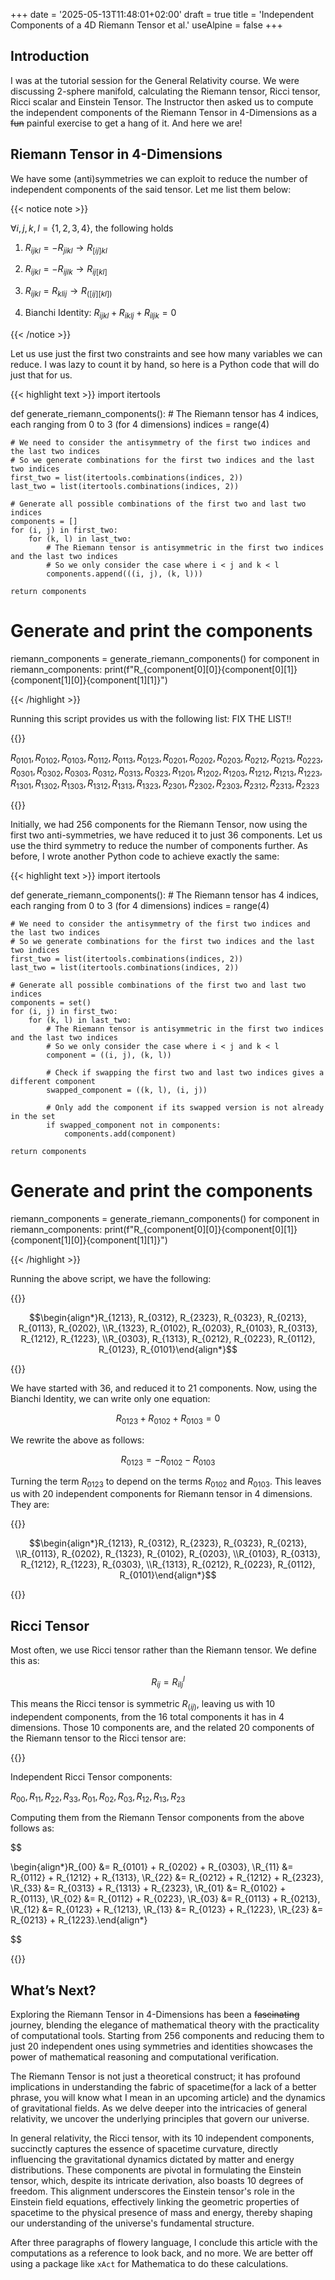 +++
date = '2025-05-13T11:48:01+02:00'
draft = true
title = 'Independent Components of a 4D Riemann Tensor et al.'
useAlpine = false
+++
## Introduction

I was at the tutorial session for the General Relativity course. We were discussing 2-sphere manifold, calculating the Riemann tensor, Ricci tensor, Ricci scalar and Einstein Tensor. The Instructor then asked us to compute the independent components of the Riemann Tensor in 4-Dimensions as a ~~fun~~ painful exercise to get a hang of it. And here we are!

## Riemann Tensor in 4-Dimensions

We have some (anti)symmetries we can exploit to reduce the number of independent components of the said tensor. Let me list them below:

{{< notice note >}}

$\forall i,j,k,l = \{1,2,3,4\}$, the following holds

1. $R_{ijkl} = - R_{jikl} \rightarrow R_{[ij]kl}$

1. $R_{ijkl} = - R_{ijlk} \rightarrow R_{ij[kl]}$

1. $R_{ijkl} = R_{klij} \rightarrow R_{([ij][kl])}$

1. Bianchi Identity: $R_{ijkl} + R_{iklj} + R_{iljk} = 0$

{{< /notice >}}

Let us use just the first two constraints and see how many variables we can reduce. I was lazy to count it by hand, so here is a Python code that will do just that for us.

{{< highlight text >}}
import itertools

def generate_riemann_components():
    # The Riemann tensor has 4 indices, each ranging from 0 to 3 (for 4 dimensions)
    indices = range(4)

    # We need to consider the antisymmetry of the first two indices and the last two indices
    # So we generate combinations for the first two indices and the last two indices
    first_two = list(itertools.combinations(indices, 2))
    last_two = list(itertools.combinations(indices, 2))

    # Generate all possible combinations of the first two and last two indices
    components = []
    for (i, j) in first_two:
        for (k, l) in last_two:
            # The Riemann tensor is antisymmetric in the first two indices and the last two indices
            # So we only consider the case where i < j and k < l
            components.append(((i, j), (k, l)))

    return components

# Generate and print the components
riemann_components = generate_riemann_components()
for component in riemann_components:
    print(f"R_{component[0][0]}{component[0][1]}{component[1][0]}{component[1][1]}")

{{< /highlight >}}

Running this script provides us with the following list: FIX THE LIST!!

{{<notice info>}}

$R_{0101}, R_{0102}, R_{0103}, R_{0112}, R_{0113}, R_{0123}, R_{0201}, R_{0202}, R_{0203}, R_{0212}, R_{0213}, R_{0223}, R_{0301}, R_{0302}, R_{0303}, R_{0312}, R_{0313}, R_{0323}, R_{1201}, R_{1202}, R_{1203}, R_{1212}, R_{1213}, R_{1223}, R_{1301}, R_{1302}, R_{1303}, R_{1312}, R_{1313}, R_{1323}, R_{2301}, R_{2302}, R_{2303}, R_{2312}, R_{2313}, R_{2323}$

{{</notice>}}

Initially, we had 256 components for the Riemann Tensor, now using the first two anti-symmetries, we have reduced it to just 36 components. Let us use the third symmetry to reduce the number of components further. As before, I wrote another Python code to achieve exactly the same:

{{< highlight text >}}
import itertools

def generate_riemann_components():
    # The Riemann tensor has 4 indices, each ranging from 0 to 3 (for 4 dimensions)
    indices = range(4)

    # We need to consider the antisymmetry of the first two indices and the last two indices
    # So we generate combinations for the first two indices and the last two indices
    first_two = list(itertools.combinations(indices, 2))
    last_two = list(itertools.combinations(indices, 2))

    # Generate all possible combinations of the first two and last two indices
    components = set()
    for (i, j) in first_two:
        for (k, l) in last_two:
            # The Riemann tensor is antisymmetric in the first two indices and the last two indices
            # So we only consider the case where i < j and k < l
            component = ((i, j), (k, l))

            # Check if swapping the first two and last two indices gives a different component
            swapped_component = ((k, l), (i, j))

            # Only add the component if its swapped version is not already in the set
            if swapped_component not in components:
                components.add(component)

    return components

# Generate and print the components
riemann_components = generate_riemann_components()
for component in riemann_components:
    print(f"R_{component[0][0]}{component[0][1]}{component[1][0]}{component[1][1]}")

{{< /highlight >}}

Running the above script, we have the following:

{{<notice info>}}

$$\begin{align*}R_{1213}, R_{0312}, R_{2323}, R_{0323}, R_{0213}, R_{0113}, R_{0202}, \\R_{1323}, R_{0102}, R_{0203}, R_{0103}, R_{0313}, R_{1212}, R_{1223}, \\R_{0303}, R_{1313}, R_{0212}, R_{0223}, R_{0112}, R_{0123}, R_{0101}\end{align*}$$

{{</notice>}}

We have started with 36, and reduced it to 21 components. Now, using the Bianchi Identity, we can write only one equation:

$$R_{0123} +R_{0102​}+R_{0103​} = 0$$

We rewrite the above as follows:

$$R_{0123}​=−R_{0102}​−R_{0103​}$$

Turning the term $R_{0123}$ to depend on the terms $R_{0102}​$ and $R_{0103​}$. This leaves us with 20 independent components for Riemann tensor in 4 dimensions. They are:

{{<notice info>}}

$$\begin{align*}R_{1213}, R_{0312}, R_{2323}, R_{0323}, R_{0213}, \\R_{0113}, R_{0202}, R_{1323}, R_{0102}, R_{0203}, \\R_{0103}, R_{0313}, R_{1212}, R_{1223}, R_{0303}, \\R_{1313}, R_{0212}, R_{0223}, R_{0112}, R_{0101}\end{align*}$$

{{</notice>}}

## Ricci Tensor

Most often, we use Ricci tensor rather than the Riemann tensor. We define this as:

$$R_{ij} = R_{ ilj}^l$$

This means the Ricci tensor is symmetric $R_{(ij)}$, leaving us with 10 independent components, from the 16 total components it has in 4 dimensions. Those 10 components are, and the related 20 components of the Riemann tensor to the Ricci tensor are:

{{<notice info>}}

Independent Ricci Tensor components:

$R_{00}, R_{11}, R_{22}, R_{33}, R_{01}, R_{02}, R_{03}, R_{12}, R_{13}, R_{23}$

Computing them from the Riemann Tensor components from the above follows as:

$$

\begin{align*}R_{00} &= R_{0101} + R_{0202} + R_{0303}, \\R_{11} &= R_{0112} + R_{1212} + R_{1313}, \\R_{22} &= R_{0212} + R_{1212} + R_{2323}, \\R_{33} &= R_{0313} + R_{1313} + R_{2323}, \\R_{01} &= R_{0102} + R_{0113}, \\R_{02} &= R_{0112} + R_{0223}, \\R_{03} &= R_{0113} + R_{0213}, \\R_{12} &= R_{0123} + R_{1213}, \\R_{13} &= R_{0123} + R_{1223}, \\R_{23} &= R_{0213} + R_{1223}.\end{align*}

$$

{{</notice>}}

## What’s Next?

Exploring the Riemann Tensor in 4-Dimensions has been a ~~fascinating~~ journey, blending the elegance of mathematical theory with the practicality of computational tools. Starting from 256 components and reducing them to just 20 independent ones using symmetries and identities showcases the power of mathematical reasoning and computational verification.

The Riemann Tensor is not just a theoretical construct; it has profound implications in understanding the fabric of spacetime(for a lack of a better phrase, you will know what I mean in an upcoming article) and the dynamics of gravitational fields. As we delve deeper into the intricacies of general relativity, we uncover the underlying principles that govern our universe.

In general relativity, the Ricci tensor, with its 10 independent components, succinctly captures the essence of spacetime curvature, directly influencing the gravitational dynamics dictated by matter and energy distributions. These components are pivotal in formulating the Einstein tensor, which, despite its intricate derivation, also boasts 10 degrees of freedom. This alignment underscores the Einstein tensor's role in the Einstein field equations, effectively linking the geometric properties of spacetime to the physical presence of mass and energy, thereby shaping our understanding of the universe's fundamental structure.

After three paragraphs of flowery language, I conclude this article with the computations as a reference to look back, and no more. We are better off using a package like `xAct` for Mathematica to do these calculations.